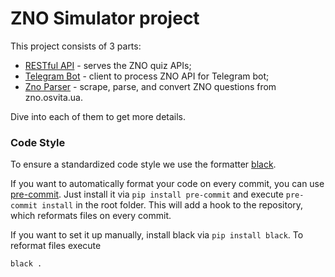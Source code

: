 ZNO Simulator project
=======================

This project consists of 3 parts:
* [RESTful API](/api) - serves the ZNO quiz APIs;
* [Telegram Bot](/bots/telegram_bot) - client to process ZNO API for Telegram bot;
* [Zno Parser](/zno_parser) - scrape, parse, and convert ZNO questions from zno.osvita.ua.

Dive into each of them to get more details.


### Code Style

To ensure a standardized code style we use the formatter [black](https://github.com/ambv/black).

If you want to automatically format your code on every commit, you can use [pre-commit](https://pre-commit.com/).
Just install it via `pip install pre-commit` and execute `pre-commit install` in the root folder.
This will add a hook to the repository, which reformats files on every commit.

If you want to set it up manually, install black via `pip install black`.
To reformat files execute
```
black .
```
